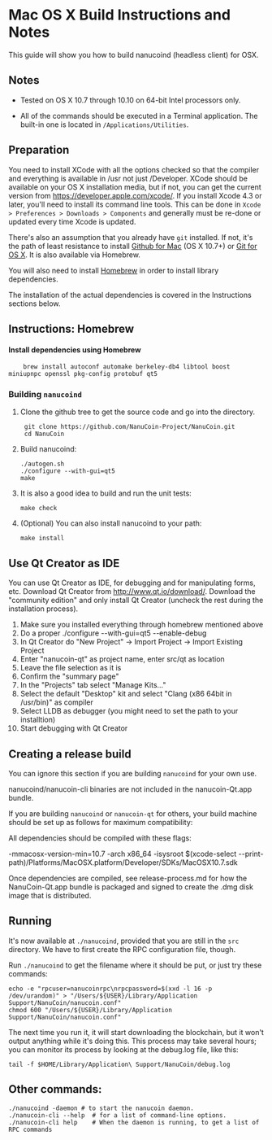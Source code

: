 Mac OS X Build Instructions and Notes
====================================
This guide will show you how to build nanucoind (headless client) for OSX.

Notes
-----

* Tested on OS X 10.7 through 10.10 on 64-bit Intel processors only.

* All of the commands should be executed in a Terminal application. The
built-in one is located in `/Applications/Utilities`.

Preparation
-----------

You need to install XCode with all the options checked so that the compiler
and everything is available in /usr not just /Developer. XCode should be
available on your OS X installation media, but if not, you can get the
current version from https://developer.apple.com/xcode/. If you install
Xcode 4.3 or later, you'll need to install its command line tools. This can
be done in `Xcode > Preferences > Downloads > Components` and generally must
be re-done or updated every time Xcode is updated.

There's also an assumption that you already have `git` installed. If
not, it's the path of least resistance to install [Github for Mac](https://mac.github.com/)
(OS X 10.7+) or
[Git for OS X](https://code.google.com/p/git-osx-installer/). It is also
available via Homebrew.

You will also need to install [Homebrew](http://brew.sh) in order to install library
dependencies.

The installation of the actual dependencies is covered in the Instructions
sections below.

Instructions: Homebrew
----------------------

#### Install dependencies using Homebrew

        brew install autoconf automake berkeley-db4 libtool boost miniupnpc openssl pkg-config protobuf qt5

### Building `nanucoind`

1. Clone the github tree to get the source code and go into the directory.

        git clone https://github.com/NanuCoin-Project/NanuCoin.git
        cd NanuCoin

2.  Build nanucoind:

        ./autogen.sh
        ./configure --with-gui=qt5
        make

3.  It is also a good idea to build and run the unit tests:

        make check

4.  (Optional) You can also install nanucoind to your path:

        make install

Use Qt Creator as IDE
------------------------
You can use Qt Creator as IDE, for debugging and for manipulating forms, etc.
Download Qt Creator from http://www.qt.io/download/. Download the "community edition" and only install Qt Creator (uncheck the rest during the installation process).

1. Make sure you installed everything through homebrew mentioned above
2. Do a proper ./configure --with-gui=qt5 --enable-debug
3. In Qt Creator do "New Project" -> Import Project -> Import Existing Project
4. Enter "nanucoin-qt" as project name, enter src/qt as location
5. Leave the file selection as it is
6. Confirm the "summary page"
7. In the "Projects" tab select "Manage Kits..."
8. Select the default "Desktop" kit and select "Clang (x86 64bit in /usr/bin)" as compiler
9. Select LLDB as debugger (you might need to set the path to your installtion)
10. Start debugging with Qt Creator

Creating a release build
------------------------
You can ignore this section if you are building `nanucoind` for your own use.

nanucoind/nanucoin-cli binaries are not included in the nanucoin-Qt.app bundle.

If you are building `nanucoind` or `nanucoin-qt` for others, your build machine should be set up
as follows for maximum compatibility:

All dependencies should be compiled with these flags:

 -mmacosx-version-min=10.7
 -arch x86_64
 -isysroot $(xcode-select --print-path)/Platforms/MacOSX.platform/Developer/SDKs/MacOSX10.7.sdk

Once dependencies are compiled, see release-process.md for how the NanuCoin-Qt.app
bundle is packaged and signed to create the .dmg disk image that is distributed.

Running
-------

It's now available at `./nanucoind`, provided that you are still in the `src`
directory. We have to first create the RPC configuration file, though.

Run `./nanucoind` to get the filename where it should be put, or just try these
commands:

    echo -e "rpcuser=nanucoinrpc\nrpcpassword=$(xxd -l 16 -p /dev/urandom)" > "/Users/${USER}/Library/Application Support/NanuCoin/nanucoin.conf"
    chmod 600 "/Users/${USER}/Library/Application Support/NanuCoin/nanucoin.conf"

The next time you run it, it will start downloading the blockchain, but it won't
output anything while it's doing this. This process may take several hours;
you can monitor its process by looking at the debug.log file, like this:

    tail -f $HOME/Library/Application\ Support/NanuCoin/debug.log

Other commands:
-------

    ./nanucoind -daemon # to start the nanucoin daemon.
    ./nanucoin-cli --help  # for a list of command-line options.
    ./nanucoin-cli help    # When the daemon is running, to get a list of RPC commands
